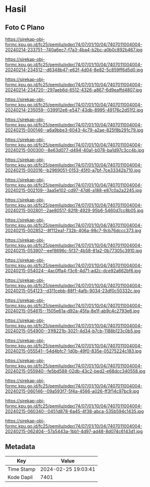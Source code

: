 # Hasil

## Foto C Plano

https://sirekap-obj-formc.kpu.go.id/fc25/pemilu/pdpr/74/07/01/10/04/7407011004004-20240214-233751--740a6ec7-f7a3-4ba4-b2bc-a0b0c892b467.jpg

https://sirekap-obj-formc.kpu.go.id/fc25/pemilu/pdpr/74/07/01/10/04/7407011004004-20240214-234512--d6348b47-e62f-4d04-8e82-5c859ff6d5d0.jpg

https://sirekap-obj-formc.kpu.go.id/fc25/pemilu/pdpr/74/07/01/10/04/7407011004004-20240214-234720--297aeb6d-6512-4326-a867-6d9eaffd4807.jpg

https://sirekap-obj-formc.kpu.go.id/fc25/pemilu/pdpr/74/07/01/10/04/7407011004004-20240214-235059--039912e6-e547-43db-8995-49176c2d51f2.jpg

https://sirekap-obj-formc.kpu.go.id/fc25/pemilu/pdpr/74/07/01/10/04/7407011004004-20240215-000146--a6a9bbe3-6043-4c79-a2ae-825f8b291c79.jpg

https://sirekap-obj-formc.kpu.go.id/fc25/pemilu/pdpr/74/07/01/10/04/7407011004004-20240215-000300--8e63d077-d494-40a1-b078-ba1d97c3cc4b.jpg

https://sirekap-obj-formc.kpu.go.id/fc25/pemilu/pdpr/74/07/01/10/04/7407011004004-20240215-002016--b2969051-0153-45f0-a7bf-7ce33342b710.jpg

https://sirekap-obj-formc.kpu.go.id/fc25/pemilu/pdpr/74/07/01/10/04/7407011004004-20240215-002109--3aa5e102-cd97-47d6-a188-e87c0a2a2245.jpg

https://sirekap-obj-formc.kpu.go.id/fc25/pemilu/pdpr/74/07/01/10/04/7407011004004-20240215-002801--2ae80517-82f8-4929-95b6-5460d7cc8b05.jpg

https://sirekap-obj-formc.kpu.go.id/fc25/pemilu/pdpr/74/07/01/10/04/7407011004004-20240215-002852--8f112ea1-732b-406a-98c7-9cb76dccc373.jpg

https://sirekap-obj-formc.kpu.go.id/fc25/pemilu/pdpr/74/07/01/10/04/7407011004004-20240215-053907--eef8696c-5f37-4b58-81a2-0b77305c3910.jpg

https://sirekap-obj-formc.kpu.go.id/fc25/pemilu/pdpr/74/07/01/10/04/7407011004004-20240215-054024--4ac0ffa4-f3c6-4d71-ad2c-dce92a662bf6.jpg

https://sirekap-obj-formc.kpu.go.id/fc25/pemilu/pdpr/74/07/01/10/04/7407011004004-20240215-054123--d311cebb-88f1-4afb-9034-23df0c50332c.jpg

https://sirekap-obj-formc.kpu.go.id/fc25/pemilu/pdpr/74/07/01/10/04/7407011004004-20240215-054615--1505e61a-d92a-45fa-8e1f-ab9c4c2793e6.jpg

https://sirekap-obj-formc.kpu.go.id/fc25/pemilu/pdpr/74/07/01/10/04/7407011004004-20240215-054900--31f8221b-3021-4d34-b7cb-1188b123c0b5.jpg

https://sirekap-obj-formc.kpu.go.id/fc25/pemilu/pdpr/74/07/01/10/04/7407011004004-20240215-055541--54d4bfc7-1d0b-49f0-835e-05275224c183.jpg

https://sirekap-obj-formc.kpu.go.id/fc25/pemilu/pdpr/74/07/01/10/04/7407011004004-20240215-055940--fe5bd588-02db-43c2-bed2-e68dcc340558.jpg

https://sirekap-obj-formc.kpu.go.id/fc25/pemilu/pdpr/74/07/01/10/04/7407011004004-20240215-060146--09a593f7-5f4a-4566-a026-ff3f14c97bc9.jpg

https://sirekap-obj-formc.kpu.go.id/fc25/pemilu/pdpr/74/07/01/10/04/7407011004004-20240215-060340--0451d878-6a45-4f38-abca-535b594c1435.jpg

https://sirekap-obj-formc.kpu.go.id/fc25/pemilu/pdpr/74/07/01/10/04/7407011004004-20240215-062404--57a5443a-1bb1-4d97-ad48-8d074c6143d1.jpg


## Metadata

| Key        | Value               |
| ---------- | ------------------- |
| Time Stamp | 2024-02-25 19:03:41 |
| Kode Dapil | 7401                |



